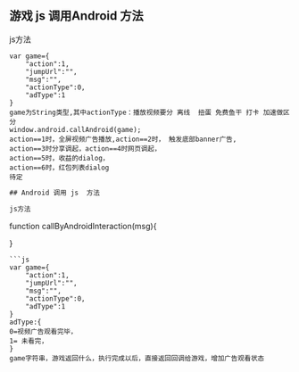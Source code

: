 ## 游戏 js 调用Android 方法

js方法
```
var game={
    "action":1,
    "jumpUrl":"",
    "msg":"",
    "actionType":0,
    "adType":1
}
game为String类型,其中actionType：播放视频要分 离线  扭蛋 免费鱼干 打卡 加速做区分
window.android.callAndroid(game);
action==1时，全屏视频广告播放,action==2时， 触发底部banner广告,
action==3时分享调起，action==4时网页调起，
action==5时，收益的dialog，
action==6时，红包列表dialog
待定
```
```js
## Android 调用 js  方法

js方法
```
  function callByAndroidInteraction(msg){
    
  }
```
```js
var game={
    "action":1,
    "jumpUrl":"",
    "msg":"",
    "actionType":0,
    "adType":1
}
adType:{
0=视频广告观看完毕，
1= 未看完，
}
game字符串，游戏返回什么，执行完成以后，直接返回回调给游戏，增加广告观看状态
```
